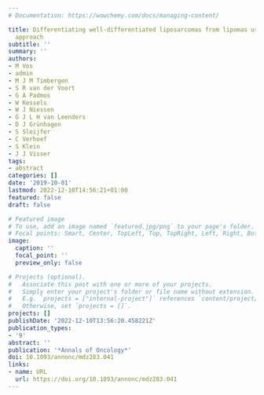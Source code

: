 ```yaml
---
# Documentation: https://wowchemy.com/docs/managing-content/

title: Differentiating well-differentiated liposarcomas from lipomas using a radiomics
  approach
subtitle: ''
summary: ''
authors:
- M Vos
- admin
- M J M Timbergen
- S R van der Voort
- G A Padmos
- W Kessels
- W J Niessen
- G J L H van Leenders
- D J Grünhagen
- S Sleijfer
- C Verhoef
- S Klein
- J J Visser
tags:
- abstract
categories: []
date: '2019-10-01'
lastmod: 2022-12-10T14:56:21+01:00
featured: false
draft: false

# Featured image
# To use, add an image named `featured.jpg/png` to your page's folder.
# Focal points: Smart, Center, TopLeft, Top, TopRight, Left, Right, BottomLeft, Bottom, BottomRight.
image:
  caption: ''
  focal_point: ''
  preview_only: false

# Projects (optional).
#   Associate this post with one or more of your projects.
#   Simply enter your project's folder or file name without extension.
#   E.g. `projects = ["internal-project"]` references `content/project/deep-learning/index.md`.
#   Otherwise, set `projects = []`.
projects: []
publishDate: '2022-12-10T13:56:20.458221Z'
publication_types:
- '9'
abstract: ''
publication: '*Annals of Oncology*'
doi: 10.1093/annonc/mdz283.041
links:
- name: URL
  url: https://doi.org/10.1093/annonc/mdz283.041
---
```

